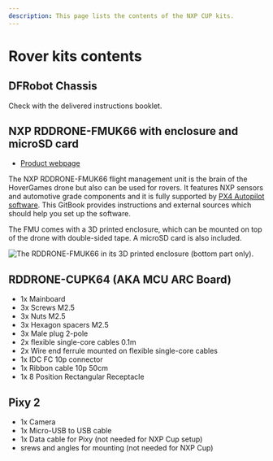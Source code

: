```yaml
---
description: This page lists the contents of the NXP CUP kits.
---
```


# Rover kits contents

## DFRobot Chassis

Check with the delivered instructions booklet.

## NXP RDDRONE-FMUK66 with enclosure and microSD card

* [Product webpage](https://www.nxp.com/support/developer-resources/nxp-designs/rddrone-fmuk66-px4-robotic-drone-fmu-reference-design:RDDRONE-FMUK66)

The NXP RDDRONE-FMUK66 flight management unit is the brain of the HoverGames drone but also can be used for rovers. It features NXP sensors and automotive grade components and it is fully supported by [PX4 Autopilot software](https://docs.px4.io/en/). This GitBook provides instructions and external sources which should help you set up the software.

The FMU comes with a 3D printed enclosure, which can be mounted on top of the drone with double-sided tape. A microSD card is also included.

![The RDDRONE-FMUK66 in its 3D printed enclosure (bottom part only).](https://blobscdn.gitbook.com/v0/b/gitbook-28427.appspot.com/o/assets%2F-L9GLtb-Tz\_XaKbQu-Al%2F-LbcBkKUiFK3we9kKjld%2F-LbcGVsZrZONlvrG0dzI%2Ffmurevc.jpg?alt=media\&token=489a5200-6a00-4ed0-b962-4cdedd4925e4)

## RDDRONE-CUPK64 (AKA MCU ARC Board)

* 1x Mainboard
* 3x Screws M2.5
* 3x Nuts M2.5
* 3x Hexagon spacers M2.5
* 3x Male plug 2-pole
* 2x flexible single-core cables 0.1m
* 2x Wire end ferrule mounted on flexible single-core cables
* 1x IDC FC 10p connector
* 1x Ribbon cable 10p 50cm
* 1x 8 Position Rectangular Receptacle

## Pixy 2&#x20;

* 1x Camera
* 1x Micro-USB to USB cable
* 1x Data cable for Pixy (not needed for NXP Cup setup)
* srews and angles for mounting (not needed for NXP Cup)
